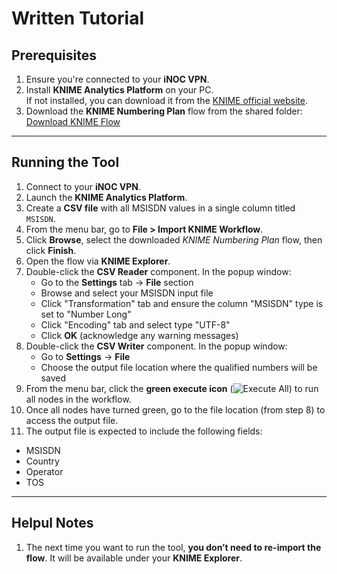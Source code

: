 # Written Tutorial

## Prerequisites
1. Ensure you're connected to your **iNOC VPN**.
2. Install **KNIME Analytics Platform** on your PC.  
   If not installed, you can download it from the [KNIME official website](https://www.knime.com/downloads).
3. Download the **KNIME Numbering Plan** flow from the shared folder:  
   [Download KNIME Flow](https://latroservices962.sharepoint.com/:f:/s/tbu/ElSlX_RriqdGtHZ5HuxnPT4BNuJJprfnec_vY945OOi_NQ?e=t3RGNe)

--- 

## Running the Tool
1. Connect to your **iNOC VPN**.
2. Launch the **KNIME Analytics Platform**.
3. Create a **CSV file** with all MSISDN values in a single column titled `MSISDN`.
4. From the menu bar, go to **File > Import KNIME Workflow**.
5. Click **Browse**, select the downloaded *KNIME Numbering Plan* flow, then click **Finish**.
6. Open the flow via **KNIME Explorer**.
7. Double-click the **CSV Reader** component. In the popup window:
   - Go to the **Settings** tab → **File** section
   - Browse and select your MSISDN input file
   - Click "Transformation" tab and ensure the column "MSISDN" type is set to "Number Long"
   - Click "Encoding" tab and select type "UTF-8"
   - Click **OK** (acknowledge any warning messages)
8. Double-click the **CSV Writer** component. In the popup window:
   - Go to **Settings** → **File**
   - Choose the output file location where the qualified numbers will be saved
9. From the menu bar, click the **green execute icon** (![Execute All](https://github.com/user-attachments/assets/1fbf1f52-3698-4940-a556-b3a592699b74)) to run all nodes in the workflow.
10. Once all nodes have turned green, go to the file location (from step 8) to access the output file. 
11. The output file is expected to include the following fields:
   - MSISDN
   - Country
   - Operator
   - TOS

--- 

## Helpul Notes
1. The next time you want to run the tool, **you don’t need to re-import the flow**. It will be available under your **KNIME Explorer**.
